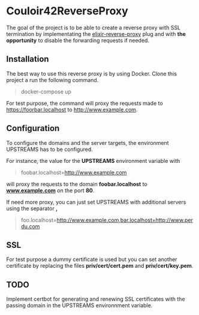 # Couloir42ReverseProxy

The goal of the project is to be able to create a reverse proxy with SSL termination by implementating the [elixir-reverse-proxy](https://github.com/tallarium/reverse_proxy_plug) plug and with **the opportunity** to disable the forwarding requests if needed.

## Installation

The best way to use this reverse proxy is by using Docker. Clone this project a run the following command.

> docker-compose up

For test purpose, the command will proxy the requests made to https://foorbar.localhost to http://www.example.com.

## Configuration

To configure the domains and the server targets, the environment UPSTREAMS has to be configured.

For instance, the value for the **UPSTREAMS** environment variable with 

> foobar.localhost=http://www.example.com

 will proxy the requests to the domain **foobar.localhost** to **www.example.com** on the port **80**.

 If need more proxy, you can just set UPSTREAMS with additional servers using the separator **,**

 > foo.localhost=http://www.example.com,bar.localhost=http://www.perdu.com

## SSL

For test purpose a dummy certificate is used but you can set another certificate by replacing the files **priv/cert/cert.pem** and **priv/cert/key.pem**.

## TODO

Implement certbot for generating and renewing SSL certificates with the passing domain in the UPSTREAMS environnment variable.
